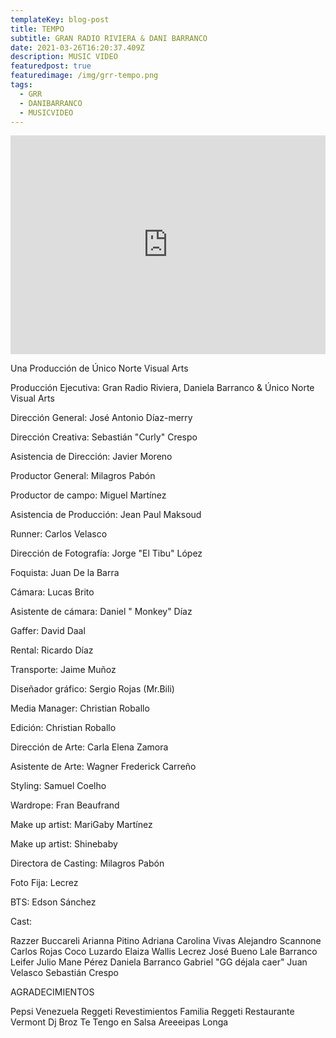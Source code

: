 ```yaml
---
templateKey: blog-post
title: TEMPO
subtitle: GRAN RADIO RIVIERA & DANI BARRANCO
date: 2021-03-26T16:20:37.409Z
description: MUSIC VIDEO
featuredpost: true
featuredimage: /img/grr-tempo.png
tags:
  - GRR
  - DANIBARRANCO
  - MUSICVIDEO
---
```

<iframe width="100%" height="350px" src="https://www.youtube.com/embed/uQ4EWXVRS2Y" title="YouTube video player" frameborder="0" allow="accelerometer; autoplay; clipboard-write; encrypted-media; gyroscope; picture-in-picture" allowfullscreen></iframe>

<!--StartFragment-->

Una Producción de Único Norte Visual Arts 

Producción Ejecutiva: Gran Radio Riviera, Daniela Barranco & Único Norte Visual Arts

Dirección General: José Antonio Díaz-merry 

Dirección Creativa: Sebastián "Curly" Crespo 

Asistencia de Dirección: Javier Moreno 

Productor General: Milagros Pabón

Productor de campo: Miguel Martínez 

Asistencia de Producción: Jean Paul Maksoud 

Runner: Carlos Velasco

Dirección de Fotografía: Jorge "El Tibu" López 

Foquista: Juan De la Barra 

Cámara: Lucas Brito 

Asistente de cámara: Daniel " Monkey" Díaz 

Gaffer: David Daal 

Rental: Ricardo Díaz 

Transporte: Jaime Muñoz 

Diseñador gráfico: Sergio Rojas (Mr.Bili) 

Media Manager: Christian Roballo 

Edición: Christian Roballo 

Dirección de Arte: Carla Elena Zamora 

Asistente de Arte: Wagner Frederick Carreño 

Styling: Samuel Coelho 

Wardrope: Fran Beaufrand 

Make up artist: MariGaby Martínez 

Make up artist: Shinebaby 

Directora de Casting: Milagros Pabón 

Foto Fija: Lecrez 

BTS: Edson Sánchez 

Cast: 

Razzer Buccareli Arianna Pitino Adriana Carolina Vivas Alejandro Scannone Carlos Rojas Coco Luzardo Elaiza Wallis Lecrez José Bueno Lale Barranco Leifer Julio Mane Pérez Daniela Barranco Gabriel "GG déjala caer" Juan Velasco Sebastián Crespo 

AGRADECIMIENTOS 

Pepsi Venezuela Reggeti Revestimientos Familia Reggeti Restaurante Vermont Dj Broz Te Tengo en Salsa Areeeipas Longa

<!--EndFragment-->